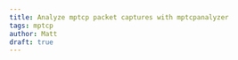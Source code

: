 ```yaml
---
title: Analyze mptcp packet captures with mptcpanalyzer
tags: mptcp
author: Matt
draft: true
---
```




